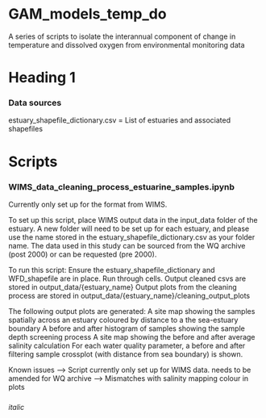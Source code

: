 # GAM_models_temp_do
A series of scripts to isolate the interannual component of change in temperature and dissolved oxygen from environmental monitoring data

# Heading 1
### Data sources
estuary_shapefile_dictionary.csv = List of estuaries and associated shapefiles


# Scripts

### WIMS_data_cleaning_process_estuarine_samples.ipynb
Currently only set up for the format from WIMS.

To set up this script, place WIMS output data in the input_data folder of the estuary. A new folder will need to be set up for each estuary, and please use the name stored in the estuary_shapefile_dictionary.csv as your folder name.
The data used in this study can be sourced from the WQ archive (post 2000) or can be requested (pre 2000).

To run this script:
Ensure the estuary_shapefile_dictionary and WFD_shapefile are in place.
Run through cells.
Output cleaned csvs are stored in output_data/{estuary_name}
Output plots from the cleaning process are stored in output_data/{estuary_name}/cleaning_output_plots

The following output plots are generated:
A site map showing the samples spatially across an estuary coloured by distance to a the sea-estuary boundary
A before and after histogram of samples showing the sample depth screening process
A site map showing the before and after average salinity calculation
For each water quality parameter, a before and after filtering sample crossplot (with distance from sea boundary) is shown.

Known issues
--> Script currently only set up for WIMS data. needs to be amended for WQ archive
--> Mismatches with salinity mapping colour in plots


### 
*italic*
